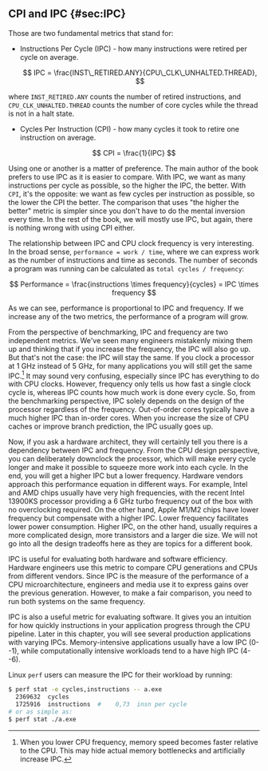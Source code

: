 

## CPI and IPC {#sec:IPC}

Those are two fundamental metrics that stand for:

* Instructions Per Cycle (IPC) - how many instructions were retired per cycle on average.

  $$
  IPC = \frac{INST\_RETIRED.ANY}{CPU\_CLK\_UNHALTED.THREAD},
  $$

where `INST_RETIRED.ANY` counts the number of retired instructions, and `CPU_CLK_UNHALTED.THREAD` counts the number of core cycles while the thread is not in a halt state.

* Cycles Per Instruction (CPI) - how many cycles it took to retire one instruction on average.

$$
CPI = \frac{1}{IPC}
$$

Using one or another is a matter of preference. The main author of the book prefers to use IPC as it is easier to compare. With IPC, we want as many instructions per cycle as possible, so the higher the IPC, the better. With `CPI`, it's the opposite: we want as few cycles per instruction as possible, so the lower the CPI the better. The comparison that uses "the higher the better" metric is simpler since you don't have to do the mental inversion every time. In the rest of the book, we will mostly use IPC, but again, there is nothing wrong with using CPI either.

The relationship between IPC and CPU clock frequency is very interesting. In the broad sense, `performance = work / time`, where we can express work as the number of instructions and time as seconds. The number of seconds a program was running can be calculated as `total cycles / frequency`: 

$$
Performance = \frac{instructions \times frequency}{cycles} = IPC \times frequency
$$

As we can see, performance is proportional to IPC and frequency. If we increase any of the two metrics, the performance of a program will grow.

From the perspective of benchmarking, IPC and frequency are two independent metrics. We've seen many engineers mistakenly mixing them up and thinking that if you increase the frequency, the IPC will also go up. But that's not the case: the IPC will stay the same. If you clock a processor at 1 GHz instead of 5 GHz, for many applications you will still get the same IPC.[^1] It may sound very confusing, especially since IPC has everything to do with CPU clocks. However, frequency only tells us how fast a single clock cycle is, whereas IPC counts how much work is done every cycle. So, from the benchmarking perspective, IPC solely depends on the design of the processor regardless of the frequency. Out-of-order cores typically have a much higher IPC than in-order cores. When you increase the size of CPU caches or improve branch prediction, the IPC usually goes up.

Now, if you ask a hardware architect, they will certainly tell you there is a dependency between IPC and frequency. From the CPU design perspective, you can deliberately downclock the processor, which will make every cycle longer and make it possible to squeeze more work into each cycle. In the end, you will get a higher IPC but a lower frequency. Hardware vendors approach this performance equation in different ways. For example, Intel and AMD chips usually have very high frequencies, with the recent Intel 13900KS processor providing a 6 GHz turbo frequency out of the box with no overclocking required. On the other hand, Apple M1/M2 chips have lower frequency but compensate with a higher IPC. Lower frequency facilitates lower power consumption. Higher IPC, on the other hand, usually requires a more complicated design, more transistors and a larger die size. We will not go into all the design tradeoffs here as they are topics for a different book.

IPC is useful for evaluating both hardware and software efficiency. Hardware engineers use this metric to compare CPU generations and CPUs from different vendors. Since IPC is the measure of the performance of a CPU microarchitecture, engineers and media use it to express gains over the previous generation. However, to make a fair comparison, you need to run both systems on the same frequency.

IPC is also a useful metric for evaluating software. It gives you an intuition for how quickly instructions in your application progress through the CPU pipeline. Later in this chapter, you will see several production applications with varying IPCs. Memory-intensive applications usually have a low IPC (0--1), while computationally intensive workloads tend to a have high IPC (4--6).

Linux `perf` users can measure the IPC for their workload by running:

```bash
$ perf stat -e cycles,instructions -- a.exe
  2369632  cycles                               
  1725916  instructions  #    0,73  insn per cycle
# or as simple as:
$ perf stat ./a.exe
```

[^1]: When you lower CPU frequency, memory speed becomes faster relative to the CPU. This may hide actual memory bottlenecks and artificially increase IPC.

